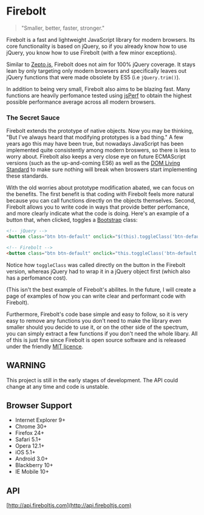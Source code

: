Firebolt
========

> "Smaller, better, faster, stronger."

Firebolt is a fast and lightweight JavaScript library for modern browsers. Its core functionality is based on jQuery, so if you already know how to use jQuery, you know how to use Firebolt (with a few minor exceptions).

Similar to [Zepto.js](http://zeptojs.com/), Firebolt does not aim for 100% jQuery coverage. It stays lean by only targeting only modern browsers and specifically leaves out jQuery functions that were made obsolete by ES5 (i.e `jQuery.trim()`).

In addition to being very small, Firebolt also aims to be blazing fast. Many functions are heavily perfomance tested using [jsPerf](http://jsperf.com/) to obtain the highest possible performance average across all modern browsers.

### The Secret Sauce

Firebolt extends the prototype of native objects. Now you may be thinking, "But I've always heard that modifying prototypes is a bad thing." A few years ago this may have been true, but nowadays JavaScript has been implemented quite consistently among modern broswers, so there is less to worry about. Firebolt also keeps a very close eye on future ECMAScript versions (such as the up-and-coming ES6) as well as the [DOM Living Standard](http://dom.spec.whatwg.org/) to make sure nothing will break when broswers start implementing these standards.

With the old worries about prototype modification abated, we can focus on the benefits. The first benefit is that coding with Firebolt feels more natural because you can call functions directly on the objects themselves. Second, Firebolt allows you to write code in ways that provide better perfomance, and more clearly indicate what the code is doing. Here's an example of a button that, when clicked, toggles a [Bootstrap](http://getbootstrap.com/) class:

```html
<!-- jQuery -->
<button class="btn btn-default" onclick="$(this).toggleClass('btn-default btn-success')">Text</button>

<!-- Firebolt -->
<button class="btn btn-default" onclick="this.toggleClass('btn-default btn-success')">Text</button>
```

Notice how `toggleClass` was called directly on the button in the Firebolt version, whereas jQuery had to wrap it in a jQuery object first (which also has a perfomance cost).

(This isn't the best example of Firebolt's abilites. In the future, I will create a page of examples of how you can write clear and performant code with Firebolt).

Furthermore, Firebolt's code base simple and easy to follow, so it is very easy to remove any functions you don't need to make the library even smaller should you decide to use it, or on the other side of the spectrum, you can simply extract a few functions if you don't need the whole libary. All of this is just fine since Firebolt is open source software and is released under the friendly [MIT licence](https://github.com/FireboltJS/Firebolt/blob/master/LICENSE.txt).


## WARNING

This project is still in the early stages of development. The API could change at any time and code is unstable.


## Browser Support

* Internet Explorer 9+
* Chrome 30+
* Firefox 24+
* Safari 5.1+
* Opera 12.1+
* iOS 5.1+
* Android 3.0+
* Blackberry 10+
* IE Mobile 10+


## API

[http://api.fireboltjs.com](http://api.fireboltjs.com)
